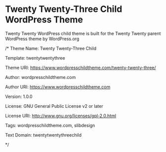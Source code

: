 # Twenty Twenty-Three Child WordPress Theme

Twenty Twenty WordPress child theme is built for the Twenty Twenty parent WordPress theme by WordPress.org

/*
Theme Name: Twenty Twenty-Three Child

Template: twentytwentythree

Theme URI: https://www.wordpresschildtheme.com/twenty-twenty-three/

Author: wordpresschildtheme.com

Author URI: https://www.wordpresschildtheme.com

Version: 1.0.0

License: GNU General Public License v2 or later

License URI: http://www.gnu.org/licenses/gpl-2.0.html

Tags: wordpresschildtheme.com, slibdesign

Text Domain: twentytwentythreechild

*/

